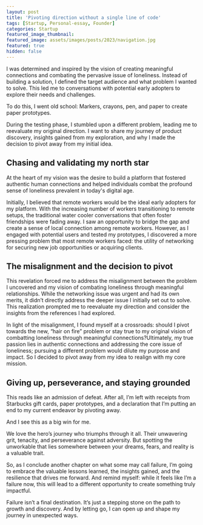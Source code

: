 ```yaml
---
layout: post
title: 'Pivoting direction without a single line of code'
tags: [Startup, Personal-essay, Founder]
categories: Startup
featured_image_thumbnail:
featured_image: assets/images/posts/2023/navigation.jpg
featured: true
hidden: false
---
```

I was determined and inspired by the vision of creating meaningful connections and combating the pervasive issue of loneliness. Instead of building a solution, I defined the target audience and what problem I wanted to solve. This led me to conversations with potential early adopters to explore their needs and challenges.

To do this, I went old school: Markers, crayons, pen, and paper to create paper prototypes.

During the testing phase, I stumbled upon a different problem, leading me to reevaluate my original direction. I want to share my journey of product discovery, insights gained from my exploration, and why I made the decision to pivot away from my initial idea.

## Chasing and validating my north star

At the heart of my vision was the desire to build a platform that fostered authentic human connections and helped individuals combat the profound sense of loneliness prevalent in today's digital age.

Initially, I believed that remote workers would be the ideal early adopters for my platform. With the increasing number of workers transitioning to remote setups, the traditional water cooler conversations that often foster friendships were fading away. I saw an opportunity to bridge the gap and create a sense of local connection among remote workers. However, as I engaged with potential users and tested my prototypes, I discovered a more pressing problem that most remote workers faced: the utility of networking for securing new job opportunities or acquiring clients.

## The misalignment and the decision to pivot

This revelation forced me to address the misalignment between the problem I uncovered and my vision of combating loneliness through meaningful relationships. While the networking issue was urgent and had its own merits, it didn’t directly address the deeper issue I initially set out to solve. This realization prompted me to reevaluate my direction and consider the insights from the references I had explored.

In light of the misalignment, I found myself at a crossroads: should I pivot towards the new, “hair on fire” problem or stay true to my original vision of combatting loneliness through meaningful connections?Ultimately, my true passion lies in authentic connections and addressing the core issue of loneliness; pursuing a different problem would dilute my purpose and impact. So I decided to pivot away from my idea to realign with my core mission.

## Giving up, perseverance, and staying grounded

This reads like an admission of defeat. After all, I’m left with receipts from Starbucks gift cards, paper prototypes, and a declaration that I’m putting an end to my current endeavor by pivoting away.

And I see this as a big win for me.

We love the hero’s journey who triumphs through it all. Their unwavering grit, tenacity, and perseverance against adversity. But spotting the unworkable that lies somewhere between your dreams, fears, and reality is a valuable trait.

So, as I conclude another chapter on what some may call failure, I’m going to embrace the valuable lessons learned, the insights gained, and the resilience that drives me forward. And remind myself: while it feels like I’m a failure now, this will lead to a different opportunity to create something truly impactful.

Failure isn’t a final destination. It’s just a stepping stone on the path to growth and discovery. And by letting go, I can open up and shape my journey in unexpected ways.
